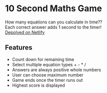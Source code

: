 # 10 Second Maths Game

How many equations can you calculate in time??  
Each correct answer adds 1 second to the timer!  
[Depolyed on Netlify](https://10s-math-game-jr.netlify.app/)

## Features

* Count down for remaining time
* Select multiple equation types + - * / 
* Answers are always positive whole numbers
* User can choose maximum number
* Game ends once the timer runs out
* Highest score is displayed